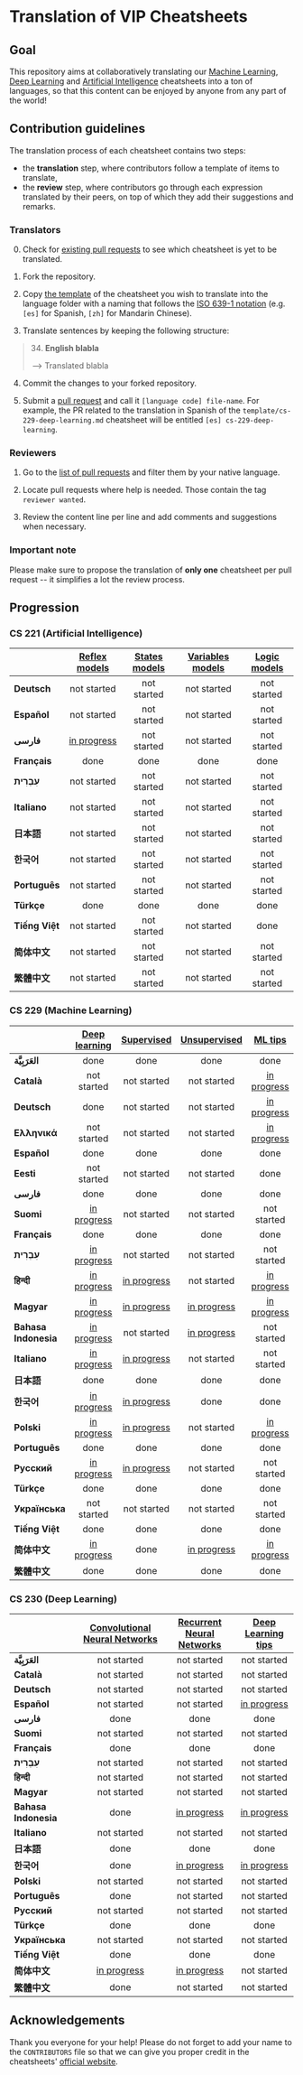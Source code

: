 # Translation of VIP Cheatsheets
## Goal
This repository aims at collaboratively translating our [Machine Learning](https://github.com/afshinea/stanford-cs-229-machine-learning), [Deep Learning](https://github.com/afshinea/stanford-cs-230-deep-learning) and [Artificial Intelligence](https://github.com/afshinea/stanford-cs-221-artificial-intelligence) cheatsheets into a ton of languages, so that this content can be enjoyed by anyone from any part of the world!

## Contribution guidelines
The translation process of each cheatsheet contains two steps:
- the **translation** step, where contributors follow a template of items to translate,
- the **review** step, where contributors go through each expression translated by their peers, on top of which they add their suggestions and remarks.

### Translators
0. Check for [existing pull requests](https://github.com/shervinea/cheatsheet-translation/pulls) to see which cheatsheet is yet to be translated.

1. Fork the repository.

2. Copy [the template](https://github.com/shervinea/cheatsheet-translation/tree/master/template) of the cheatsheet you wish to translate into the language folder with a naming that follows the [ISO 639-1 notation](https://www.loc.gov/standards/iso639-2/php/code_list.php) (e.g. `[es]` for Spanish, `[zh]` for Mandarin Chinese).

3. Translate sentences by keeping the following structure:
> 34. **English blabla**
>
> &#10230; Translated blabla

4. Commit the changes to your forked repository.

5. Submit a [pull request](https://help.github.com/articles/creating-a-pull-request/) and call it `[language code] file-name`. For example, the PR related to the translation in Spanish of the `template/cs-229-deep-learning.md` cheatsheet will be entitled `[es] cs-229-deep-learning`.

### Reviewers
1. Go to the [list of pull requests](https://github.com/shervinea/cheatsheet-translation/pulls) and filter them by your native language.

2. Locate pull requests where help is needed. Those contain the tag `reviewer wanted`.

3. Review the content line per line and add comments and suggestions when necessary.

### Important note
Please make sure to propose the translation of **only one** cheatsheet per pull request -- it simplifies a lot the review process.

## Progression
### CS 221 (Artificial Intelligence)
| |[Reflex models](https://github.com/shervinea/cheatsheet-translation/blob/master/template/cs-221-reflex-models.md)|[States models](https://github.com/shervinea/cheatsheet-translation/blob/master/template/cs-221-states-models.md)|[Variables models](https://github.com/shervinea/cheatsheet-translation/blob/master/template/cs-221-variables-models.md)|[Logic models](https://github.com/shervinea/cheatsheet-translation/blob/master/template/cs-221-logic-models.md)|
|:---|:---:|:---:|:---:|:---:|
|**Deutsch**|not started|not started|not started|not started|
|**Español**|not started|not started|not started|not started|
|**فارسی**|[in progress](https://github.com/shervinea/cheatsheet-translation/pull/200)|not started|not started|not started|
|**Français**|done|done|done|done|
|**עִבְרִית**|not started|not started|not started|not started|
|**Italiano**|not started|not started|not started|not started|
|**日本語**|not started|not started|not started|not started|
|**한국어**|not started|not started|not started|not started|
|**Português**|not started|not started|not started|not started|
|**Türkçe**|done|done|done|done|
|**Tiếng Việt**|not started|not started|not started|done|
|**简体中文**|not started|not started|not started|not started|
|**繁體中文**|not started|not started|not started|not started|

### CS 229 (Machine Learning)
| |[Deep learning](https://github.com/shervinea/cheatsheet-translation/blob/master/template/cs-229-deep-learning.md)|[Supervised](https://github.com/shervinea/cheatsheet-translation/blob/master/template/cs-229-supervised-learning.md)|[Unsupervised](https://github.com/shervinea/cheatsheet-translation/blob/master/template/cs-229-unsupervised-learning.md)|[ML tips](https://github.com/shervinea/cheatsheet-translation/blob/master/template/cs-229-machine-learning-tips-and-tricks.md)|[Probabilities](https://github.com/shervinea/cheatsheet-translation/blob/master/template/cs-229-probability.md)|[Algebra](https://github.com/shervinea/cheatsheet-translation/blob/master/template/cs-229-linear-algebra.md)|
|:---|:---:|:---:|:---:|:---:|:---:|:---:|
|**العَرَبِيَّة**|done|done|done|done|done|done|
|**Català**|not started|not started|not started|[in progress](https://github.com/shervinea/cheatsheet-translation/pull/47)|[in progress](https://github.com/shervinea/cheatsheet-translation/pull/47)|[in progress](https://github.com/shervinea/cheatsheet-translation/pull/47)|
|**Deutsch**|done|not started|not started|[in progress](https://github.com/shervinea/cheatsheet-translation/pull/135)|not started|[in progress](https://github.com/shervinea/cheatsheet-translation/pull/136)|
|**Ελληνικά**|not started|not started|not started|[in progress](https://github.com/shervinea/cheatsheet-translation/pull/209)|not started|not started|
|**Español**|done|done|done|done|done|done|
|**Eesti**|not started|not started|not started|done|not started|not started|
|**فارسی**|done|done|done|done|done|done|
|**Suomi**|[in progress](https://github.com/shervinea/cheatsheet-translation/pull/34)|not started|not started|not started|not started|not started|
|**Français**|done|done|done|done|done|done|
|**עִבְרִית**|[in progress](https://github.com/shervinea/cheatsheet-translation/pull/156)|not started|not started|not started|not started|not started|
|**हिन्दी**|[in progress](https://github.com/shervinea/cheatsheet-translation/pull/37)|[in progress](https://github.com/shervinea/cheatsheet-translation/pull/46)|not started|[in progress](https://github.com/shervinea/cheatsheet-translation/pull/40)|not started|not started|
|**Magyar**|[in progress](https://github.com/shervinea/cheatsheet-translation/pull/124)|[in progress](https://github.com/shervinea/cheatsheet-translation/pull/124)|[in progress](https://github.com/shervinea/cheatsheet-translation/pull/124)|[in progress](https://github.com/shervinea/cheatsheet-translation/pull/124)|[in progress](https://github.com/shervinea/cheatsheet-translation/pull/124)|[in progress](https://github.com/shervinea/cheatsheet-translation/pull/124)|
|**Bahasa Indonesia**|[in progress](https://github.com/shervinea/cheatsheet-translation/pull/154)|not started|[in progress](https://github.com/shervinea/cheatsheet-translation/pull/139)|not started|done|done|
|**Italiano**|[in progress](https://github.com/shervinea/cheatsheet-translation/pull/78)|[in progress](https://github.com/shervinea/cheatsheet-translation/pull/207)|not started|not started|done|done|
|**日本語**|done|done|done|done|done|done|
|**한국어**|[in progress](https://github.com/shervinea/cheatsheet-translation/pull/80)|[in progress](https://github.com/shervinea/cheatsheet-translation/pull/90)|done|done|done|done|
|**Polski**|[in progress](https://github.com/shervinea/cheatsheet-translation/pull/8)|[in progress](https://github.com/shervinea/cheatsheet-translation/pull/8)|not started|[in progress](https://github.com/shervinea/cheatsheet-translation/pull/8)|[in progress](https://github.com/shervinea/cheatsheet-translation/pull/208)|not started|
|**Português**|done|done|done|done|done|done|
|**Русский**|[in progress](https://github.com/shervinea/cheatsheet-translation/pull/21)|[in progress](https://github.com/shervinea/cheatsheet-translation/pull/21)|not started|not started|not started|not started|
|**Türkçe**|done|done|done|done|done|done|
|**Українська**|not started|not started|not started|not started|done|[in progress](https://github.com/shervinea/cheatsheet-translation/pull/95)|
|**Tiếng Việt**|done|done|done|done|done|done|
|**简体中文**|[in progress](https://github.com/shervinea/cheatsheet-translation/pull/12)|done|[in progress](https://github.com/shervinea/cheatsheet-translation/pull/48)|[in progress](https://github.com/shervinea/cheatsheet-translation/pull/7)|[in progress](https://github.com/shervinea/cheatsheet-translation/pull/73)|[in progress](https://github.com/shervinea/cheatsheet-translation/pull/72)|
|**繁體中文**|done|done|done|done|done|done|

### CS 230 (Deep Learning)
| |[Convolutional Neural Networks](https://github.com/shervinea/cheatsheet-translation/blob/master/template/cs-230-convolutional-neural-networks.md)|[Recurrent Neural Networks](https://github.com/shervinea/cheatsheet-translation/blob/master/template/cs-230-recurrent-neural-networks.md)|[Deep Learning tips](https://github.com/shervinea/cheatsheet-translation/blob/master/template/cs-230-deep-learning-tips-and-tricks.md)|
|:---|:---:|:---:|:---:|
|**العَرَبِيَّة**|not started|not started|not started|
|**Català**|not started|not started|not started|
|**Deutsch**|not started|not started|not started|
|**Español**|not started|not started|[in progress](https://github.com/shervinea/cheatsheet-translation/pull/210)|
|**فارسی**|done|done|done|
|**Suomi**|not started|not started|not started|
|**Français**|done|done|done|
|**עִבְרִית**|not started|not started|not started|
|**हिन्दी**|not started|not started|not started|
|**Magyar**|not started|not started|not started|
|**Bahasa Indonesia**|done|[in progress](https://github.com/shervinea/cheatsheet-translation/pull/152)|[in progress](https://github.com/shervinea/cheatsheet-translation/pull/153)|
|**Italiano**|not started|not started|not started|
|**日本語**|done|done|done|
|**한국어**|done|[in progress](https://github.com/shervinea/cheatsheet-translation/pull/107)|[in progress](https://github.com/shervinea/cheatsheet-translation/pull/108)|
|**Polski**|not started|not started|not started|
|**Português**|done|not started|not started|
|**Русский**|not started|not started|not started|
|**Türkçe**|done|done|done|
|**Українська**|not started|not started|not started|
|**Tiếng Việt**|done|done|done|
|**简体中文**|[in progress](https://github.com/shervinea/cheatsheet-translation/pull/212)|[in progress](https://github.com/shervinea/cheatsheet-translation/pull/181)|not started|
|**繁體中文**|done|not started|not started|

## Acknowledgements
Thank you everyone for your help! Please do not forget to add your name to the `CONTRIBUTORS` file so that we can give you proper credit in the cheatsheets' [official website](https://stanford.edu/~shervine/teaching).
